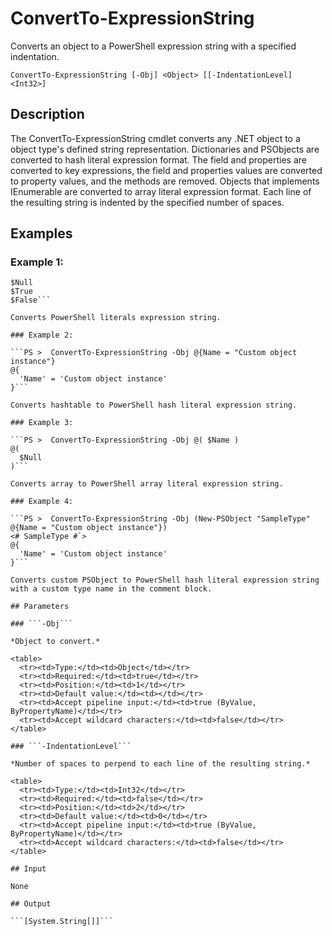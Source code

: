 # ConvertTo-ExpressionString

Converts an object to a PowerShell expression string with a specified indentation.

```ConvertTo-ExpressionString [-Obj] <Object> [[-IndentationLevel] <Int32>]```

## Description

The ConvertTo-ExpressionString cmdlet converts any .NET object to a object type's defined string representation.
Dictionaries and PSObjects are converted to hash literal expression format. The field and properties are converted to key expressions,
the field and properties values are converted to property values, and the methods are removed. Objects that implements IEnumerable
are converted to array literal expression format.
Each line of the resulting string is indented by the specified number of spaces.

## Examples

### Example 1:

```PS >  ConvertTo-ExpressionString -Obj $Null, $True, $False
$Null
$True
$False```

Converts PowerShell literals expression string.

### Example 2:

```PS >  ConvertTo-ExpressionString -Obj @{Name = "Custom object instance"}
@{
  'Name' = 'Custom object instance'
}```

Converts hashtable to PowerShell hash literal expression string.

### Example 3:

```PS >  ConvertTo-ExpressionString -Obj @( $Name )
@(
  $Null
)```

Converts array to PowerShell array literal expression string.

### Example 4:

```PS >  ConvertTo-ExpressionString -Obj (New-PSObject "SampleType" @{Name = "Custom object instance"})
<# SampleType #`>
@{
  'Name' = 'Custom object instance'
}```

Converts custom PSObject to PowerShell hash literal expression string with a custom type name in the comment block.

## Parameters

### ```-Obj```

*Object to convert.*

<table>
  <tr><td>Type:</td><td>Object</td></tr>
  <tr><td>Required:</td><td>true</td></tr>
  <tr><td>Position:</td><td>1</td></tr>
  <tr><td>Default value:</td><td></td></tr>
  <tr><td>Accept pipeline input:</td><td>true (ByValue, ByPropertyName)</td></tr>
  <tr><td>Accept wildcard characters:</td><td>false</td></tr>
</table>

### ```-IndentationLevel```

*Number of spaces to perpend to each line of the resulting string.*

<table>
  <tr><td>Type:</td><td>Int32</td></tr>
  <tr><td>Required:</td><td>false</td></tr>
  <tr><td>Position:</td><td>2</td></tr>
  <tr><td>Default value:</td><td>0</td></tr>
  <tr><td>Accept pipeline input:</td><td>true (ByValue, ByPropertyName)</td></tr>
  <tr><td>Accept wildcard characters:</td><td>false</td></tr>
</table>

## Input

None

## Output

```[System.String[]]```
